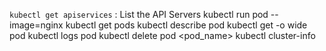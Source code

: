 `kubectl get apiservices` : List the API Servers
kubectl run pod --image=nginx
kubectl get pods
kubectl describe pod
kubectl get -o wide pod
kubectl logs pod
kubectl delete pod <pod_name>
kubectl cluster-info

